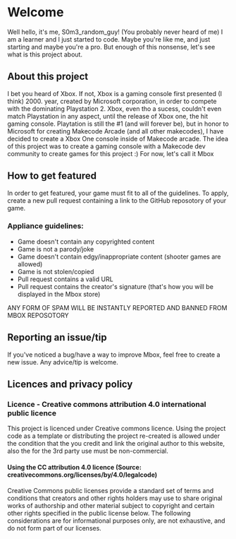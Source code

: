 # Welcome

Well hello, it's me, S0m3_random_guy! (You probably never heard of me)
I am a learner and I just started to code.
Maybe you're like me, and just starting and maybe you're a pro.
But enough of this nonsense, let's see what is this project about.

## About this project

I bet you heard of Xbox. If not, Xbox is a gaming console first presented (I think) 2000. year, created by Microsoft corporation, in order to compete with the dominating Playstation 2. Xbox, even tho a sucess, couldn't even match Playstation in any aspect, until the release of Xbox one, the hit gaming console. Playtation is still the #1 (and will forever be), but in honor to Microsoft for creating Makecode Arcade (and all other makecodes), I have decided to create a Xbox One console inside of Makecode arcade. The idea of this project was to create a gaming console with a Makecode dev community to create games for this project :) For now, let's call it Mbox

## How to get featured
In order to get featured, your game must fit to all of the guidelines.
To apply, create a new pull request containing a link to the GitHub reposotory of your game.

### Appliance guidelines:
- Game doesn't contain any copyrighted content
- Game is not a parody/joke
- Game doesn't contain edgy/inappropriate content (shooter games are allowed)
- Game is not stolen/copied
- Pull request contains a valid URL
- Pull request contains the creator's signature (that's how you will be displayed in the Mbox store)

ANY FORM OF SPAM WILL BE INSTANTLY REPORTED AND BANNED FROM MBOX REPOSOTORY

## Reporting an issue/tip
If you've noticed a bug/have a way to improve Mbox, feel free to create a new issue. Any advice/tip is welcome.

## Licences and privacy policy
### Licence - Creative commons attribution 4.0 international public licence
This project is licenced under Creative commons licence. Using the project code as a template or distributing the project re-created is allowed under the condition that the you credit and link the original author to this website, also the for the 3rd party use must be non-commercial.
#### Using the CC attribution 4.0 licence (Source: creativecommons.org/licenses/by/4.0/legalcode)
Creative Commons public licenses provide a standard set of terms and conditions that creators and other rights holders may use to share original works of authorship and other material subject to copyright and certain other rights specified in the public license below. The following considerations are for informational purposes only, are not exhaustive, and do not form part of our licenses.
